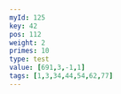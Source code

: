 ```yaml
---
myId: 125
key: 42
pos: 112
weight: 2
primes: 10
type: test
value: [691,3,-1,1]
tags: [1,3,34,44,54,62,77]
---
```


